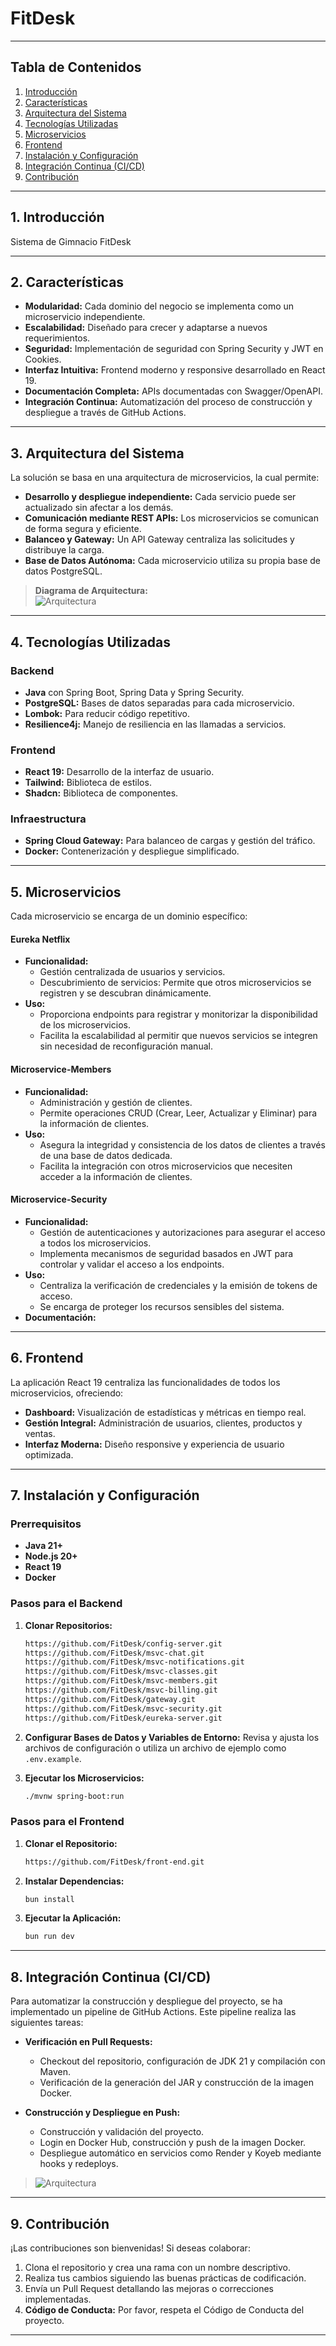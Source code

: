 # FitDesk

---

## Tabla de Contenidos

1. [Introducción](#1-introducción)
2. [Características](#2-características)
3. [Arquitectura del Sistema](#3-arquitectura-del-sistema)
4. [Tecnologías Utilizadas](#4-tecnologías-utilizadas)
5. [Microservicios](#5-microservicios)
6. [Frontend](#6-frontend)
7. [Instalación y Configuración](#7-instalación-y-configuración)
8. [Integración Continua (CI/CD)](#8-integración-continua-cicd)
9. [Contribución](#9-contribución)

---

## 1. Introducción

Sistema de Gimnacio FitDesk

---

## 2. Características

- **Modularidad:** Cada dominio del negocio se implementa como un microservicio independiente.
- **Escalabilidad:** Diseñado para crecer y adaptarse a nuevos requerimientos.
- **Seguridad:** Implementación de seguridad con Spring Security y JWT en Cookies.
- **Interfaz Intuitiva:** Frontend moderno y responsive desarrollado en React 19.
- **Documentación Completa:** APIs documentadas con Swagger/OpenAPI.
- **Integración Continua:** Automatización del proceso de construcción y despliegue a través de GitHub Actions.

---

## 3. Arquitectura del Sistema

La solución se basa en una arquitectura de microservicios, la cual permite:

- **Desarrollo y despliegue independiente:** Cada servicio puede ser actualizado sin afectar a los demás.
- **Comunicación mediante REST APIs:** Los microservicios se comunican de forma segura y eficiente.
- **Balanceo y Gateway:** Un API Gateway centraliza las solicitudes y distribuye la carga.
- **Base de Datos Autónoma:** Cada microservicio utiliza su propia base de datos PostgreSQL.

> **Diagrama de Arquitectura:**  
> ![Arquitectura](./public/architecture.png)

---

## 4. Tecnologías Utilizadas

### Backend

- **Java** con Spring Boot, Spring Data y Spring Security.
- **PostgreSQL:** Bases de datos separadas para cada microservicio.
- **Lombok:** Para reducir código repetitivo.
- **Resilience4j:** Manejo de resiliencia en las llamadas a servicios.

### Frontend

- **React 19:** Desarrollo de la interfaz de usuario.
- **Tailwind:** Biblioteca de estilos.
- **Shadcn:** Biblioteca de componentes.

### Infraestructura

- **Spring Cloud Gateway:** Para balanceo de cargas y gestión del tráfico.
- **Docker:** Contenerización y despliegue simplificado.

---

## 5. Microservicios

Cada microservicio se encarga de un dominio específico:

#### Eureka Netflix

- **Funcionalidad:**
  - Gestión centralizada de usuarios y servicios.
  - Descubrimiento de servicios: Permite que otros microservicios se registren y se descubran dinámicamente.
- **Uso:**
  - Proporciona endpoints para registrar y monitorizar la disponibilidad de los microservicios.
  - Facilita la escalabilidad al permitir que nuevos servicios se integren sin necesidad de reconfiguración manual.

#### Microservice-Members

- **Funcionalidad:**
  - Administración y gestión de clientes.
  - Permite operaciones CRUD (Crear, Leer, Actualizar y Eliminar) para la información de clientes.
- **Uso:**
  - Asegura la integridad y consistencia de los datos de clientes a través de una base de datos dedicada.
  - Facilita la integración con otros microservicios que necesiten acceder a la información de clientes.

#### Microservice-Security

- **Funcionalidad:**
  - Gestión de autenticaciones y autorizaciones para asegurar el acceso a todos los microservicios.
  - Implementa mecanismos de seguridad basados en JWT para controlar y validar el acceso a los endpoints.
- **Uso:**
  - Centraliza la verificación de credenciales y la emisión de tokens de acceso.
  - Se encarga de proteger los recursos sensibles del sistema.
- **Documentación:**

---

## 6. Frontend

La aplicación React 19 centraliza las funcionalidades de todos los microservicios, ofreciendo:

- **Dashboard:** Visualización de estadísticas y métricas en tiempo real.
- **Gestión Integral:** Administración de usuarios, clientes, productos y ventas.
- **Interfaz Moderna:** Diseño responsive y experiencia de usuario optimizada.

---

## 7. Instalación y Configuración

### Prerrequisitos

- **Java 21+**
- **Node.js 20+**
- **React 19**
- **Docker**

### Pasos para el Backend

1. **Clonar Repositorios:**

   ```bash
   https://github.com/FitDesk/config-server.git
   https://github.com/FitDesk/msvc-chat.git
   https://github.com/FitDesk/msvc-notifications.git
   https://github.com/FitDesk/msvc-classes.git
   https://github.com/FitDesk/msvc-members.git
   https://github.com/FitDesk/msvc-billing.git
   https://github.com/FitDesk/gateway.git
   https://github.com/FitDesk/msvc-security.git
   https://github.com/FitDesk/eureka-server.git
   ```

2. **Configurar Bases de Datos y Variables de Entorno:**
   Revisa y ajusta los archivos de configuración o utiliza un archivo de ejemplo como `.env.example`.

3. **Ejecutar los Microservicios:**
   ```bash
   ./mvnw spring-boot:run
   ```

### Pasos para el Frontend

1. **Clonar el Repositorio:**

   ```bash
   https://github.com/FitDesk/front-end.git
   ```

2. **Instalar Dependencias:**

   ```bash
   bun install
   ```

3. **Ejecutar la Aplicación:**
   ```bash
   bun run dev
   ```

---

## 8. Integración Continua (CI/CD)

Para automatizar la construcción y despliegue del proyecto, se ha implementado un pipeline de GitHub Actions. Este pipeline realiza las siguientes tareas:

- **Verificación en Pull Requests:**

  - Checkout del repositorio, configuración de JDK 21 y compilación con Maven.
  - Verificación de la generación del JAR y construcción de la imagen Docker.

- **Construcción y Despliegue en Push:**
  - Construcción y validación del proyecto.
  - Login en Docker Hub, construcción y push de la imagen Docker.
  - Despliegue automático en servicios como Render y Koyeb mediante hooks y redeploys.

> ![Arquitectura](./public/CI-CD.png)

---

## 9. Contribución

¡Las contribuciones son bienvenidas! Si deseas colaborar:

1. Clona el repositorio y crea una rama con un nombre descriptivo.
2. Realiza tus cambios siguiendo las buenas prácticas de codificación.
3. Envía un Pull Request detallando las mejoras o correcciones implementadas.
4. **Código de Conducta:** Por favor, respeta el Código de Conducta del proyecto.

---
